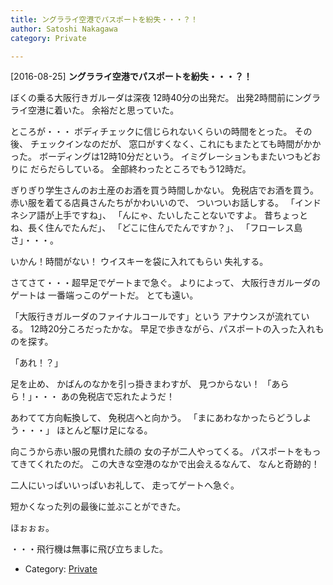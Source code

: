 ```yaml
---
title: ングラライ空港でパスポートを紛失・・・？！
author: Satoshi Nakagawa
category: Private

---
```


[2016-08-25] **ングラライ空港でパスポートを紛失・・・？！** 

 ぼくの乗る大阪行きガルーダは深夜
12時40分の出発だ。
出発2時間前にングラライ空港に着いた。
余裕だと思っていた。

 ところが・・・
ボディチェックに信じられないくらいの時間をとった。
その後、
チェックインなのだが、
窓口がすくなく、これにもまたとても時間がかかった。
ボーディングは12時10分だという。
イミグレーションもまたいつもどおりに
だらだらしている。
全部終わったところでもう12時だ。

ぎりぎり学生さんのお土産のお酒を買う時間しかない。
免税店でお酒を買う。
赤い服を着てる店員さんたちがかわいいので、
ついついお話しする。
「インドネシア語が上手ですね」、
「んにゃ、たいしたことないですよ。
昔ちょっとね、長く住んでたんだ」、
「どこに住んでたんですか？」、
「フローレス島さ」・・・。

 いかん！時間がない！
ウイスキーを袋に入れてもらい
失礼する。

 さてさて・・・超早足でゲートまで急ぐ。
よりによって、
大阪行きガルーダのゲートは
一番端っこのゲートだ。
とても遠い。

 「大阪行きガルーダのファイナルコールです」という
アナウンスが流れている。
12時20分ころだったかな。
早足で歩きながら、パスポートの入った入れものを探す。

 「あれ！？」

 足を止め、
かばんのなかを引っ掛きまわすが、
見つからない！
「あらら！」・・・
あの免税店で忘れたようだ！

 あわてて方向転換して、
免税店へと向かう。
「まにあわなかったらどうしよう・・・」
ほとんど駆け足になる。

<!--more-->

 向こうから赤い服の見慣れた顔の
女の子が二人やってくる。
パスポートをもってきてくれたのだ。
この大きな空港のなかで出会えるなんて、
なんと奇跡的！

 二人にいっぱいいっぱいお礼して、
走ってゲートへ急ぐ。

 短かくなった列の最後に並ぶことができた。

 ほぉぉぉ。

 ・・・飛行機は無事に飛び立ちました。

- Category: [Private](https://merapano.github.io/categories.html#Private)


